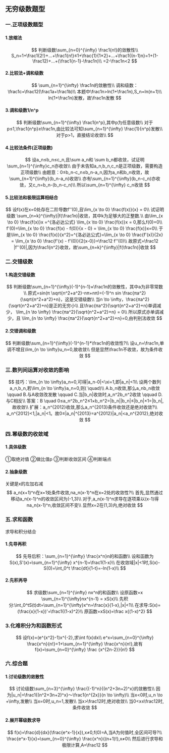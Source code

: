 ## 无穷级数题型

### 一.正项级数题型

#### 1.放缩法

$$
判断级数\sum_{n=0}^{\infty} \frac1{n!}的敛散性\\
S_n=1+\frac1{2!}+...+\frac1{n!}≤1+\frac{1}{1×2}+...+\frac1{(n-1)n}=1+(1-\frac12)+...+(\frac1{n-1}-\frac1n)\\
=2-\frac1n<2
$$

#### 2.比较法+调和级数

$$
\sum_{n=1}^{\infty} \frac1n的敛散性\\
调和级数：\frac1c=\frac12(\frac1a+\frac1b)\\
本题中\frac1n>ln(1+\frac1n),S_n=ln(n+1)\\
ln(1+\frac1n)发散，故\frac1n发散
$$

#### 3.调和级数1/n^p

$$
判断级数\sum_{n=1}^{\infty} \frac1{n^p},其中p为任意级数\\
对于p≤1,\frac1{n^p}≥\frac1n,由比较法可知\sum_{n=1}^{\infty} \frac{1}{n^p}发散\\
对于p>1，直接结论收敛\\
$$

#### 4.比较法条件(正项级数)

$$
设a_n≤b_n≤c_n,且\sum a_n和 \sum b_n都收敛，试证明\sum_{n=1}^{\infty}c_n亦收敛\\
由于未告知a_n,b_n,c_n是正项级数，需要构造正项级数\\
由题意：0≤b_n-c_n≤b_n-a_n,因为a_n和b_n收敛，故\sum_{n=1}^{\infty}(b_n-a_n)收敛\\
亦有\sum_{n=1}^{\infty}(b_n-c_n)亦收敛，又c_n=b_n-(b_n-c_n)\\
所以\sum_{n=1}^{\infty} c_n收敛
$$

#### 5.比较法和极限运算相结合

$$
设f(x)在x=0处存在二阶导数f''(0),且\lim_{x \to 0} \frac{f(x)}{x} = 0\\
试证明级数 \sum_{n=k}^{\infty}|f(\frac1n)|收敛，其中k为足够大的正整数.\\
由\lim_{x \to 0} \frac{f(x)}x =^{洛必达公式} \lim_{x \to 0} \frac{f(x)}x = 0,那么f(0)=0\\
f'(0)=\lim_{x \to 0} \frac{f(x) - f(0)}{x - 0} = \lim_{x \to 0} \frac{f(x)}x=0\\
于是\lim_{x \to 0} \frac{f(x)}{x^2}=^{洛必达公式}=\lim_{x \to 0} \frac{f'(x)}{2x} = \lim_{x \to 0} \frac{f'(x) - f'(0)}{2(x-0)}=\frac12 f''(0)\\
故原式=\frac12 |f''(0)|,因为\frac1{n^2}收敛，故\sum_{n=k}^{\infty}|f(\frac1n)|收敛
$$

### 二.交错级数

#### 1.构造交错级数

$$
判断级数\sum_{n=1}^{\infty}(-1)^{n-1}×\frac1n的敛散性，其中a为非零常数\\
原式=sin(π \sqrt{n^2+a^2}-nπ+nπ)=(-1)^n sin \frac{πa^2}{\sqrt{n^2+a^2}+n}，这是交错级数\\
当n \to \infty，\frac{πa^2}{\sqrt{n^2+a^2}+n}是正的无穷小\\
且\frac{πa^2}{\sqrt{n^2+a^2}+n}单调减少， \lim_{n \to \infty} \frac{πa^2}{\sqrt{n^2+a^2}+n} = 0\\
所以原式亦单调减少，且 \lim_{n \to \infty} \frac{πa^2}{\sqrt{n^2+a^2}+n}=0,由判别法收敛
$$

#### 2.交错调和级数

$$
判断级数\sum_{n=1}^{\infty}(-1)^{n-1}*\frac1n的收敛性?\\
设u_n=\frac1n,单调不增且\lim_{n \to \infty}u_n=0,故收敛\\
但是显然\frac1n不收敛，故为条件收敛
$$

### 三.数列间运算对收敛的影响

$$
技巧：\lim_{n \to \infty}a_n=0,可得|a_n-0|<\xi=1,即|a_n|<1\\
设两个数列a_n,b_n,若\lim_{n \to \infty}a_n=0,则( \quad)\\
A.b_n收敛,那么a_nb_n收敛	\qquad B.与A收敛改发散 \qquad C.当|b_n|收敛时,a_n^2b_n^2收敛 \qquad D.与C相反\\
答案：B \quad 0≤a_n^2b_n^2≤1×b_n^2=|b_n||b_n|≤|b_n|×1=|b_n|,故收敛\\
扩展：a_n^{2012}收敛,那么a_n^{2013}条件收敛还是绝对收敛?\\
a_n^{2012}<1,|a_n|<1。故0≤|a_n|^{2013}=a^{2012}|a_n|<a_n^{2012},绝对收敛
$$

### 四.幂级数的收敛域

#### 1.具体级数

①取绝对值	②做比值p	③判断收敛区间	④判断端点

#### 2.抽象级数

关键是x的左加右减
$$
a_n(x+1)^n在x=1处条件收敛,na_n(x-1)^n在x=2处的收敛性?\\
首先,显然通过移动a_n(x-1)^n的收敛区间为(-1,3)\\
对于,a_n(x-1)^n求导在逐项乘以(x-1)得na_n(x-1)^n,收敛区间不变\\
显然x=2在(1,3)内,绝对收敛
$$

### 五.求和函数

求导和积分结合

#### 1.先导再积

$$
先导后积：\sum_{n=1}^{\infty} \frac{x^n}n的和函数\\
设和函数为S(x),S'(x)=\sum_{n=1}^{\infty} x^{n-1}=\frac1{1-x}\\
在收敛域|x|<1时,S(x)-S(0)=\int_0^t \frac{dt}{1-t}=-ln(1-x)\\
$$

#### 2.先积再导

$$
求级数\sum_{n=1}^{\infty} nx^n的和函数\\
设原函数=x \sum_{n=1}^{\infty}nx^{n-1} = xS(x)\\
先积分:\int_0^tS(t)dt=\sum_{n=1}^{\infty}x^n=\frac{x}{1-x},|x|<1\\
在求导:S(x)=(\frac{x}{1-x})'=\frac1{(1-x)^2}\\
原函数=xS(x)=\frac x{(1-x)^2}
$$

### 3.化难积分为和函数形式

$$
设f(x)=(e^{x^2}-1)x^{-2},求\int f(x)dx\\
e^x=\sum_{n=0}^{\infty} \frac{x^n}{n!}=1+\sum_{n=1}^{\infty} \frac{x^n}{n!},故有f(x)=\sum_{n=0}^{\infty} \frac {x^{2n-2}}{n!}
$$

### 六.综合题

#### 1.讨论级数的敛散性

$$
讨论级数\sum_{n=3}^{\infty} \frac{(-1)^n}{(n^2+3n+2)^x}的敛散性\\
因为|u_n|=\frac1{(n^2+3n+2)^x}～\frac1{n^{2x}}(n \to \infty)\\
当x<0时,u_n \to +\infty,发散\\
当x=0时,u_n=1,发散\\
当x>\frac12时,绝对收敛\\
当0<x≤\frac12时,条件收敛
$$

#### 2.展开幂级数求导

$$
f(x)=\frac{d}{dx}(\frac{e^x-1}{x}),x≠0,f(0)=A,当A为何值时,全区间可导?\\
\frac{e^x-1}{x}=\sum_{n=0}^{\infty} \frac{x^n}{(n+1)!},x≠0\\
然后进行求导和极限计算,A=\frac12
$$
